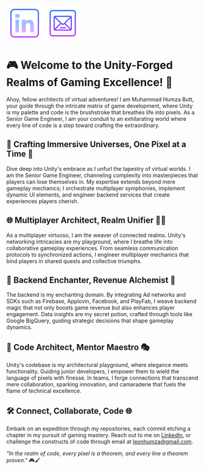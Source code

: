 [![LinkedIn](icons/linkedin-96.png)]("https://www.linkedin.com/in/muhammad-humza-butt")
[![Mail](icons/mail-96.png)]("mailto:leonhumza@gmail.com")

# 🎮 Welcome to the Unity-Forged Realms of Gaming Excellence! 🌌

Ahoy, fellow architects of virtual adventures! I am Muhammad Humza Butt, your guide through the intricate matrix of game development, where Unity is my palette and code is the brushstroke that breathes life into pixels. As a Senior Game Engineer, I am your conduit to an exhilarating world where every line of code is a step toward crafting the extraordinary.

## 🚀 Crafting Immersive Universes, One Pixel at a Time 🌟

Dive deep into Unity's embrace as I unfurl the tapestry of virtual worlds. I am the Senior Game Engineer, channeling complexity into masterpieces that players can lose themselves in. My expertise extends beyond mere gameplay mechanics; I orchestrate multiplayer symphonies, implement dynamic UI elements, and engineer backend services that create experiences players cherish.

## 🌐 Multiplayer Architect, Realm Unifier 🧙‍♂️

As a multiplayer virtuoso, I am the weaver of connected realms. Unity's networking intricacies are my playground, where I breathe life into collaborative gameplay experiences. From seamless communication protocols to synchronized actions, I engineer multiplayer mechanics that bind players in shared quests and collective triumphs.

## 🎨 Backend Enchanter, Revenue Alchemist 🎲

The backend is my enchanting domain. By integrating Ad networks and SDKs such as Firebase, Applovin, Facebook, and PlayFab, I weave backend magic that not only boosts game revenue but also enhances player engagement. Data insights are my secret potion, crafted through tools like Google BigQuery, guiding strategic decisions that shape gameplay dynamics.

## 🧠 Code Architect, Mentor Maestro 🎭

Unity's codebase is my architectural playground, where elegance meets functionality. Guiding junior developers, I empower them to wield the language of pixels with finesse. In teams, I forge connections that transcend mere collaboration, sparking innovation, and camaraderie that fuels the flame of technical excellence.

## 🛠️ Connect, Collaborate, Code 🌐

Embark on an expedition through my repositories, each commit etching a chapter in my pursuit of gaming mastery. Reach out to me on [LinkedIn](https://www.linkedin.com/in/muhammad-humza-butt), or challenge the constructs of code through email at leonhumza@gmail.com.

_"In the realm of code, every pixel is a theorem, and every line a theorem proven."_ 🎮🖌️
